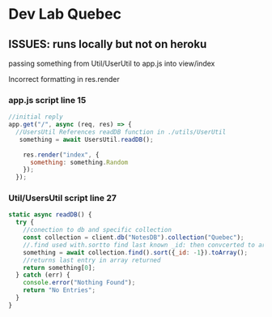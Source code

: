 # Dev Lab Quebec

## ISSUES: runs locally but not on heroku

passing something from Util/UserUtil to app.js into view/index

Incorrect formatting in res.render

### app.js script line 15
```javascript
//initial reply
app.get("/", async (req, res) => {
  //UsersUtil References readDB function in ./utils/UserUtil
   something = await UsersUtil.readDB();
  
    res.render("index", {
      something: something.Random
    });
  });
  ```
  
  ### Util/UsersUtil script line 27
  ``` javascript
static async readDB() {
    try {
      //conection to db and specific collection
      const collection = client.db("NotesDB").collection("Quebec");
      //.find used with.sortto find last known _id: then convcerted to array
      something = await collection.find().sort({_id: -1}).toArray();
      //returns last entry in array returned
      return something[0];
    } catch (err) {
      console.error("Nothing Found");
      return "No Entries";
    }
  }
```
